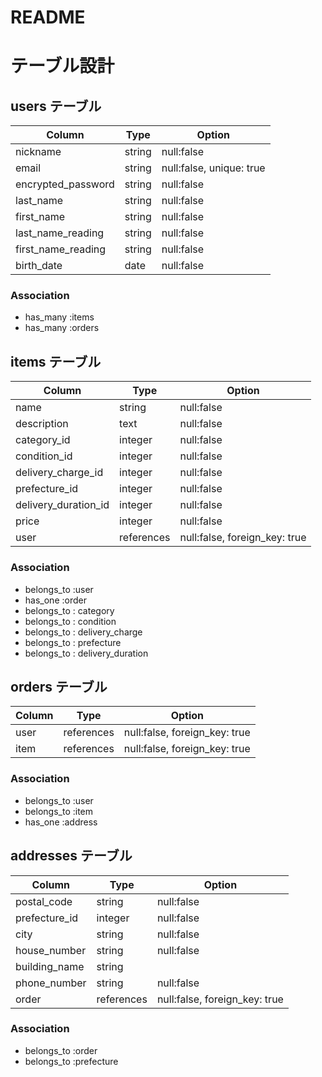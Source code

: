 # README

# テーブル設計

## users テーブル
| Column              | Type        | Option                   |
| ------------------- | ----------- | ------------------------ |
| nickname            | string      | null:false               |
| email               | string      | null:false, unique: true |
| encrypted_password  | string      | null:false               |
| last_name           | string      | null:false               |
| first_name          | string      | null:false               |
| last_name_reading   | string      | null:false               |
| first_name_reading  | string      | null:false               |
| birth_date          | date        | null:false               |

### Association
- has_many :items
- has_many :orders

## items テーブル
| Column               | Type        | Option                        |
| -------------------- | ----------- | ----------------------------- |
| name                 | string      | null:false                    |
| description          | text        | null:false                    |
| category_id          | integer     | null:false                    |
| condition_id         | integer     | null:false                    |
| delivery_charge_id   | integer     | null:false                    |
| prefecture_id        | integer     | null:false                    |
| delivery_duration_id | integer     | null:false                    |
| price                | integer     | null:false                    |
| user                 | references  | null:false, foreign_key: true |

### Association
- belongs_to :user
- has_one :order
- belongs_to : category
- belongs_to : condition
- belongs_to : delivery_charge
- belongs_to : prefecture
- belongs_to : delivery_duration

## orders テーブル
| Column              | Type        | Option                        |
| ------------------- | ----------- | ----------------------------- |
| user                | references  | null:false, foreign_key: true |
| item                | references  | null:false, foreign_key: true |

### Association
- belongs_to :user
- belongs_to :item
- has_one :address

## addresses テーブル
| Column              | Type        | Option                        |
| ------------------- | ----------- | ----------------------------- |
| postal_code         | string      | null:false                    |
| prefecture_id       | integer     | null:false                    |
| city                | string      | null:false                    |
| house_number        | string      | null:false                    |
| building_name       | string      |                               |
| phone_number        | string      | null:false                    |
| order               | references  | null:false, foreign_key: true |

### Association
- belongs_to :order
- belongs_to :prefecture